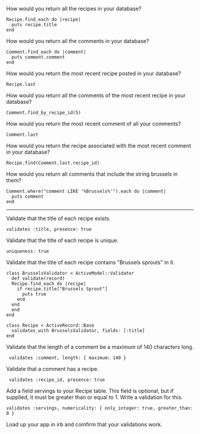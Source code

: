 How would you return all the recipes in your database?
```
Recipe.find_each do |recipe|
  puts recipe.title  
end  
```

How would you return all the comments in your database?
```
Comment.find_each do |comment|
  puts comment.comment
end  
```
How would you return the most recent recipe posted in your database?
```
Recipe.last
```
How would you return all the comments of the most recent recipe in your database?
```
Comment.find_by_recipe_id(5)
```

How would you return the most recent comment of all your comments?
```
Comment.last
```

How would you return the recipe associated with the most recent comment in your database?
```
Recipe.find(Comment.last.recipe_id)
```
How would you return all comments that include the string brussels in them?
```
Comment.where("comment LIKE '%Brussels%'").each do |comment|
  puts comment
end
```
-------
Validate that the title of each recipe exists.
```
validates :title, presence: true
```
Validate that the title of each recipe is unique.
```
uniqueness: true
```
Validate that the title of each recipe contains "Brussels sprouts" in it.
```
class BrusselsValidator < ActiveModel::Validator
  def validate(record)
  Recipe.find_each do |recipe|
    if recipe.title["Brussels Sprout"]
      puts true
    end
  end
  end
end

class Recipe < ActiveRecord::Base
  validates_with BrusselsValidator, fields: [:title]
end

```
Validate that the length of a comment be a maximum of 140 characters long.
```
 validates :comment, length: { maximum: 140 }
```
Validate that a comment has a recipe.
```
 validates :recipe_id, presence: true
```
Add a field servings to your Recipe table. This field is optional, but if supplied, it must be greater than or equal to 1. Write a validation for this.
```
validates :servings, numericality: { only_integer: true, greater_than: 0 }
```
Load up your app in irb and comfirm that your validations work.
